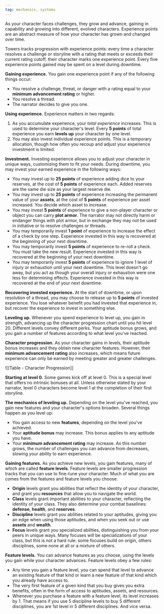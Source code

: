 ```yaml
---
tag: mechanics, systems
---
```

As your character faces challenges, they grow and advance, gaining in capability and growing into different, evolved characters. Experience points are an abstract measure of how your character has grown and changed over time.

Towers tracks progression with experience points: every time a character resolves a challenge or storyline with a rating that meets or exceeds their current rating cutoff, their character marks one experience point. Every five experience points gained may be spent on a level during downtime.

**Gaining experience.** You gain one experience point if any of the following things occur:

- You resolve a challenge, threat, or danger with a rating equal to your **minimum advancement rating** or higher.
- You resolve a thread.
- The narrator decides to give you one.

**Using experience.** Experience matters in two regards:

1. As you accumulate experience, your *total experience* increases. This is used to determine your character's level. Every **5 points** of total experience you earn **levels up** your character by one level.
2. You may also invest individual experience points. This is a temporary allocation, though how often you recoup and adjust your experience investment is limited.

**Investment.** Investing experience allows you to adjust your character in unique ways, customizing them to fit your needs. During downtime, you may invest your earned experience in the following ways:

- You may invest up to **25 points** of experience adding dice to your reserves, at the cost of **5 points** of experience each. Added reserves are the same die size as your largest reserve die.
- You may invest up to **25 points** of experience increasing the permanent value of your **assets**, at the cost of **5 points** of experience per asset increased. You decide which asset to increase.
- You may invest **5 points** of experience to give a non-player character or object you can carry **plot armor**. The narrator may not directly harm or endanger things with plot armor, but in exchange they may not be used in initiative or to resolve challenges or threads.
- You may temporarily invest **1 point** of experience to increase the effect of a check by one step. Experience invested in this way is recovered at the beginning of your next downtime.
- You may temporarily invest **5 points** of experience to re-roll a check. You must take the new result. Experience invested in this way is recovered at the beginning of your next downtime.
- You may temporarily invest **5 points** of experience to ignore 1 level of injury or exhaustion until your next downtime. This level doesn't go away, but you act as though your overall injury or exhaustion were one less for determining effects. Experience invested in this way is recovered at the end of your next downtime.

**Recovering invested experience.** At the start of downtime, or upon resolution of a thread, you may choose to release up to **5 points** of invested experience. You lose whatever benefit you had invested that experience in, but recover the experience to invest in something else.

**Leveling up.** Whenever you spend experience to level up, you gain in strength, advancing up the character progression chart until you hit level 20. Different levels convey different perks. Your aptitude bonus grows, and you gain a number of features according to what level you've reached.

**Character progression.** As your character gains in levels, their aptitude bonus increases and they obtain new character features. However, their **minimum advancement rating** also increases, which means future experience can only be earned by meeting greater and greater challenges.

![[Table - Character Progression]]

**Starting at level 0.** Some games kick off at level 0. This is a special level that offers no intrinsic bonuses at all. Unless otherwise stated by your narrator, level 0 characters become level 1 at the completion of their first storyline.

**The mechanics of leveling up.** Depending on the level you've reached, you gain new features and your character's options broaden. Several things happen as you level up:

- You gain access to new **features**, depending on the level you've achieved.
- Your **aptitude bonus** may increase. This bonus applies to any aptitude you have.
- Your **minimum advancement rating** may increase. As this number grows, the number of challenges you can advance from decreases, slowing your ability to earn experience.

**Gaining features.** As you achieve new levels, you gain features, many of which are called **feature levels**. Feature levels are smaller progression tracks that you can use to fine-tune your character. Much of what you are comes from the features and feature levels you choose.

- **Origin** levels grant you abilities that reflect the identity of your character, and grant you **resources** that allow you to navigate the world.
- **Class** levels grant important abilities to your character, reflecting the identity of your class. They also determine your combat baselines: **defense**, **health**, and **reserves**.
- **Discipline** levels grant you abilities related to your aptitudes, giving you an edge when using those aptitudes, and when you seek out or use **assets** and **wealth**.
- **Focus** levels grant you specialized abilities, distinguishing you from your peers in unique ways. Many focuses will be specializations of your class, but this is not a hard rule: some focuses build on origin, others disciplines, some none at all or a mixture of others.

**Feature levels.** You can advance features as you choose, using the levels you gain while your character advances. Feature levels obey a few rules:

- Any time you gain a feature level, you can spend that level to advance an existing feature of that kind or learn a new feature of that kind which you already have access to.
- The very first feature of a given kind that you buy gives you extra benefits, often in the form of access to aptitudes, assets, and resources.
- Whenever you purchase a feature with a feature level, its level increases by 1. That means if you use 5 discipline levels to buy 5 different disciplines, you are 1st level in 5 different disciplines. And vice versa.